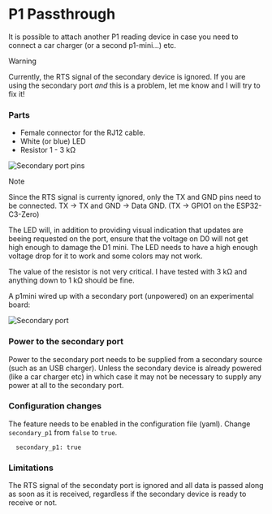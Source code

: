 # P1 Passthrough
It is possible to attach another P1 reading device in case you need to connect a car charger (or a second p1-mini...) etc.

> [!WARNING]
> Currently, the RTS signal of the secondary device is ignored. If you are using the secondary port *and* this is a problem, let me know and I will try to fix it!

### Parts
- Female connector for the RJ12 cable.
- White (or blue) LED
- Resistor 1 - 3 kΩ

![Secondary port pins](../images/secondary_pins.png)

> [!NOTE]  
> Since the RTS signal is currenty ignored, only the TX and GND pins need to be connected. TX -> TX and GND -> Data GND. (TX -> GPIO1 on the ESP32-C3-Zero) 

The LED will, in addition to providing visual indication that updates are beeing requested on the port, ensure that the voltage on D0 will not get high enough to damage the D1 mini. The LED needs to have a high enough voltage drop for it to work and some colors may not work.

The value of the resistor is not very critical. I have tested with 3 kΩ and anything down to 1 kΩ should be fine.

A p1mini wired up with a secondary port (unpowered) on an experimental board:

![Secondary port](../images/secondary_experimental.png)

### Power to the secondary port

Power to the secondary port needs to be supplied from a secondary source (such as an USB charger). Unless the secondary device is already powered (like a car charger etc) in which case it may not be necessary to supply any power at all to the secondary port.

### Configuration changes
The feature needs to be enabled in the configuration file (yaml). Change `secondary_p1` from `false` to `true`.
```
  secondary_p1: true
```

### Limitations

The RTS signal of the secondaty port is ignored and all data is passed along as soon as it is received, regardless if the secondary device is ready to receive or not.
